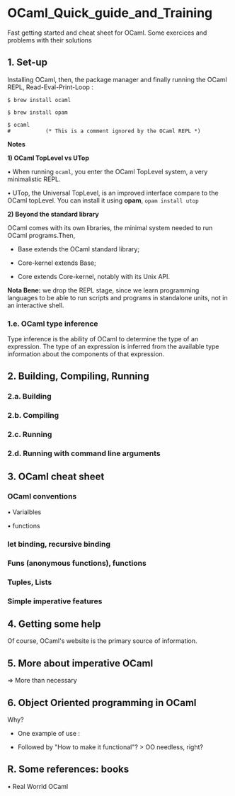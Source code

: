 # OCaml_Quick_guide_and_Training
Fast getting started and cheat sheet for OCaml. Some exercices and problems with their solutions

## 1. Set-up

Installing OCaml, then, the package manager and finally running the OCaml REPL, Read-Eval-Print-Loop :
```shell
$ brew install ocaml

$ brew install opam

$ ocaml
#           (* This is a comment ignored by the OCaml REPL *)
```

**Notes**

**1) OCaml TopLevel vs UTop**

• When running ```ocaml```, you enter the OCaml TopLevel system, a very minimalistic REPL.

• UTop, the Universal TopLevel, is an improved interface compare to the OCaml topLevel. You can install it using __opam__,
```opam install utop```

**2) Beyond the standard library**

OCaml comes with its own libraries, the minimal system needed to run OCaml programs.Then,

- Base extends the OCaml standard library;

- Core-kernel extends Base;

- Core extends Core-kernel, notably with its Unix API.


**Nota Bene:** we drop the REPL stage, since we learn programming languages to be able to run scripts and programs in standalone units, not in an interactive shell.


### 1.e. OCaml type inference
Type inference is the ability of OCaml to determine the type of an expression. The type of an expression is inferred from the available type information about the components of that expression.






## 2. Building, Compiling, Running

### 2.a. Building


### 2.b. Compiling

### 2.c. Running

### 2.d. Running with command line arguments





## 3. OCaml cheat sheet

### OCaml conventions

• Varialbles

• functions


### let binding, recursive binding

### Funs (anonymous functions), functions

### Tuples, Lists

### Simple imperative features





## 4. Getting some help

Of course, OCaml's website is the primary source of information.



## 5. More about imperative OCaml
=> More than necessary



## 6. Object Oriented programming in OCaml
Why?

- One example of use :

- Followed by "How to make it functional"? > OO needless, right?





## R. Some references: books

• Real Worrld OCaml
